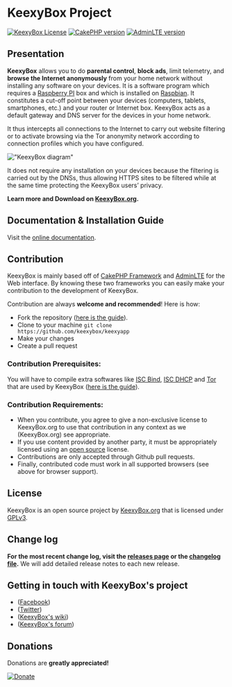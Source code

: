 KeexyBox Project
============


[![KeexyBox License](https://img.shields.io/static/v1?label=license&message=GPLv3&color=blue)](http://www.gnu.org/licenses/)
[![CakePHP version](https://img.shields.io/static/v1?label=CakePHP&message=v3.8.10&color=red)](https://cakephp.org/)
[![AdminLTE version](https://img.shields.io/static/v1?label=AdminLTE&message=v2.3.11&color=green)](https://adminlte.io/)


## Presentation
**KeexyBox** allows you to do **parental control**, **block ads**, limit telemetry, and **browse the Internet anonymously** from your home network without installing any software on your devices. It is a software program which requires a [Raspberry PI](https://www.raspberrypi.org/) box and which is installed on [Raspbian](https://www.raspberrypi.org/downloads/raspbian/). It constitutes a cut-off point between your devices (computers, tablets, smartphones, etc.) and your router or Internet box. KeexyBox acts as a default gateway and DNS server for the devices in your home network.

It thus intercepts all connections to the Internet to carry out website filtering or to activate browsing via the Tor anonymity network according to connection profiles which you have configured.

!["KeexyBox diagram"](https://keexybox.org/wp-content/uploads/2019/12/keexybox-diagram-1.jpg "KeexyBox diagram")

It does not require any installation on your devices because the filtering is carried out by the DNSs, thus allowing HTTPS sites to be filtered while at the same time protecting the KeexyBox users’ privacy.

**Learn more and Download on [KeexyBox.org](https://keexybox.org).**

## Documentation & Installation Guide

Visit the [online documentation](https://wiki.keexybox.org).

## Contribution
KeexyBox is mainly based off of [CakePHP Framework](https://cakephp.org/) and [AdminLTE](https://adminlte.io/) for the Web interface. By knowing these two frameworks you can easily make your contribution to the development of KeexyBox.

Contribution are always **welcome and recommended**! Here is how:

- Fork the repository ([here is the guide](https://help.github.com/articles/fork-a-repo/)).
- Clone to your machine ```git clone https://github.com/keexybox/keexyapp```
- Make your changes
- Create a pull request

### Contribution Prerequisites:

You will have to compile extra softwares like [ISC Bind](https://www.isc.org/bind/), [ISC DHCP](https://www.isc.org/dhcp/) and [Tor](https://www.torproject.org/) that are used by KeexyBox ([here is the guide](https://wiki.keexybox.org/doku.php/manual_installation)).

### Contribution Requirements:

- When you contribute, you agree to give a non-exclusive license to KeexyBox.org to use that contribution in any context as we (KeexyBox.org) see appropriate.
- If you use content provided by another party, it must be appropriately licensed using an [open source](http://opensource.org/licenses) license.
- Contributions are only accepted through Github pull requests.
- Finally, contributed code must work in all supported browsers (see above for browser support).

## License
KeexyBox is an open source project by [KeexyBox.org](https://keexybox.org) that is licensed under [GPLv3](https://www.gnu.org/licenses).

## Change log
**For the most recent change log, visit the [releases page](https://github.com/keexybox/keexyapp/releases) or the [changelog file](https://github.com/keexybox/keexyapp/blob/master/CHANGELOG.md).** We will add detailed release notes to each new release. 

## Getting in touch with KeexyBox's project
- ([Facebook](https://www.facebook.com/keexybox))
- ([Twitter](https://twitter.com/keexybox))
- ([KeexyBox's wiki](https://wiki.keexybox.org))
- ([KeexyBox's forum](https://forum.keexybox.org))

## Donations
Donations are **greatly appreciated!**

[![Donate](https://www.paypalobjects.com/en_US/i/btn/btn_donateCC_LG.gif "KeexyBox Donate")](https://www.paypal.com/cgi-bin/webscr?cmd=_s-xclick&hosted_button_id=L5WFG252CDR2A&source=url "Donate")
